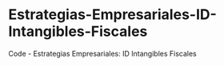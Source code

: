 # Estrategias-Empresariales-ID-Intangibles-Fiscales
Code - Estrategias Empresariales: ID Intangibles Fiscales
